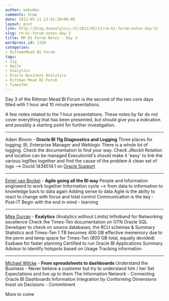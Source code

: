 ```yaml
---
author: makumbe
comments: true
date: 2012-05-11 13:41:28+00:00
layout: post
link: http://blog.daanalytics.nl/2012/05/11/rm-bi-forum-notes-day-3/
slug: rm-bi-forum-notes-day-3
title: RM BI Forum Notes - Day 3
wordpress_id: 1150
categories:
- RittmanMead BI Forum
tags:
- 11g
- Agile
- Exalytics
- Oracle Business Analytics
- Rittman Mead BI Forum
- TimesTen
---
```


Day 3 of the Rittman Mead BI Forum is the second of the two core days filled with 1 hour and 10 minute presentations.

A few notes related to the 1 hour presentations. These notes by far do not cover everything that has been presented, but should give you a indication and possibly a starting point for further investigation.

*******

Adam Bloom - **Oracle BI 11g Diagnostics and Logging**
Three places for logging; BI, Enterprise Manager and Weblogic
There is a whole lot of logging. Check the documentation to find your way.
Check JRockit
Rotation and location can be managed
ExecutionId's should make it 'easy' to link the various logfiles together and find the cause of the problem
A clean set of logs --> DocId 1434514.1 on [Oracle Support](https://support.oracle.com/CSP/ui/flash.html)

---
[Emiel van Bockel](https://twitter.com/#!/bifacts) - **Agile going all the BI way**
People and Information engineerd to work together
Information cycle --> from data to information to knowledge back to data again
Adding sense to data
Agile is the abilty to react to change with focus and total control
Communication is the key - Post-IT
Begin with the end in mind - learning

---
[Mike Durran](https://twitter.com/#!/mikedurran) - **Exalytics** (Analytics without Limits)
Infiniband for Networking excellence
Check the Times-Ten documentation on OTN
Oracle SQL Developer to check on source databases, the RCU schemas & Summary Statistics and Times-Ten
1 TB becomes 400 GB effective mememory due to the perm and temp space for Times-Ten (800 GB total, equally devided)
Essbase for faster planning
Certified to run Oracle BI Applications
Summary Advisor to identify hotspots based on Usage Tracking information

---
[Michael Wilcke](http://ch.linkedin.com/in/michaelwilcke) - **From spreadsheets to dashboards**
Understand the Business - Never believe a customer but try to understand him / her
Set Expectations and live up to them
The Information Network - Connecting Oracle BI Dashboards
Information Integration by Conforming Dimensions
Insist on Decisions - Commitment

More to come

